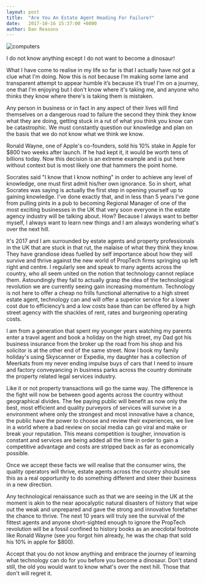 ```yaml
---
layout: post
title:  "Are You An Estate Agent Heading For Failure?"
date:   2017-10-16 15:37:00 +0800
author: Dan Reasons
---
```


![computers]({{site.url}}/images/20170816-blog.jpg)

I do not know anything except I do not want to become a dinosaur!

What I have come to realise in my life so far is that I actually have not got a clue what I'm doing. Now this is not because I’m making some lame and transparent attempt to appear humble it’s because it’s true! I'm on a journey, one that I'm enjoying but I don't know where it's taking me, and anyone who thinks they know where there's is taking them is mistaken.

<!--more-->

Any person in business or in fact in any aspect of their lives will find themselves on a dangerous road to failure the second they think they know what they are doing, getting stuck in a rut of what you think you know can be catastrophic. We must constantly question our knowledge and plan on the basis that we do not know what we think we know.

Ronald Wayne, one of Apple's co-founders, sold his 10% stake in Apple for $800 two weeks after launch. If he had kept it, it would be worth tens of billions today. Now this decision is an extreme example and is put here without context but is most likely one that hammers the point home.

Socrates said "I know that I know nothing" in order to achieve any level of knowledge, one must first admit his/her own ignorance. So in short, what Socrates was saying is actually the first step in opening yourself up to gaining knowledge. I've done exactly that, and in less than 5 years I've gone from pulling pints in a pub to becoming Regional Manager of one of the most exciting businesses in the UK that very soon everyone in the estate agency industry will be talking about. How? Because I always want to better myself, I always want to learn new things and I am always wondering what's over the next hill.

It's 2017 and I am surrounded by estate agents and property professionals in the UK that are stuck in that rut, the malaise of what they think they know. They have grandiose ideas fuelled by self importance about how they will survive and thrive against the new world of PropTech firms springing up left right and centre. I regularly see and speak to many agents across the country, who all seem united on the notion that technology cannot replace them. Astoundingly they fail to actually grasp the idea of the technological revolution we are currently seeing gain increasing momentum. Technology is not here to offer a cheap no frills functional alternative to a high street estate agent, technology can and will offer a superior service for a lower cost due to efficiency’s and a low costs base than can be offered by a high street agency with the shackles of rent, rates and burgeoning operating costs.

I am from a generation that spent my younger years watching my parents enter a travel agent and book a holiday on the high street, my Dad got his business insurance from the broker up the road from his shop and his solicitor is at the other end of the same street. Now I book my family holiday's using Skyscanner or Expedia, my daughter has a collection of Meerkats from my never ending impulse buys of cars that I need to insure and factory conveyancing in business parks across the country dominate the property related legal services industry.

Like it or not property transactions will go the same way. The difference is the fight will now be between good agents across the country without geographical divides. The fee paying public will benefit as now only the best, most efficient and quality purveyors of services will survive in a environment where only the strongest and most innovative have a chance, the public have the power to choose and review their experiences, we live in a world where a bad review on social media can go viral and make or break your reputation. This means competition is tougher, innovation is constant and services are being added all the time in order to gain a competitive advantage and costs are stripped back as far as economically possible.

Once we accept these facts we will realise that the consumer wins, the quality operators will thrive, estate agents across the country should see this as a real opportunity to do something different and steer their business in a new direction.

Any technological renaissance such as that we are seeing in the UK at the moment is akin to the near apocalyptic natural disasters of history that wipe out the weak and unprepared and gave the strong and innovative forefather the chance to thrive. The next 10 years will truly see the survival of the fittest agents and anyone short-sighted enough to ignore the PropTech revolution will be a fossil confined to history books as an anecdotal footnote like Ronald Wayne (see you forgot him already, he was the chap that sold his 10% in apple for $800).

Accept that you do not know anything and embrace the journey of learning what technology can do for you before you become a dinosaur. Don't stand still, the old you would want to know what's over the next hill. Those that don't will regret it.
